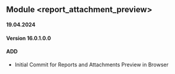 ## Module <report_attachment_preview>
#### 19.04.2024
#### Version 16.0.1.0.0
#### ADD
- Initial Commit for Reports and Attachments Preview in Browser
